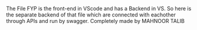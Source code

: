 The File FYP is the front-end in VScode and has a Backend in VS. So here is the separate backend of that file which are connected with eachother through APIs and run by swagger.
Completely made by MAHNOOR TALIB
